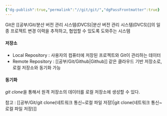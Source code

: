 ```yaml
---
{"dg-publish":true,"permalink":"//git/git/","dgPassFrontmatter":true}
---
```


Git은 [[공부/Git/분산 버전 관리 시스템(DVCS)\|분산 버전 관리 시스템(DVCS)]]의 일종
프로젝트 변경 이력을 추적하고, 협업할 수 있도록 도와주는 시스템

#### 저장소
- Local Repository : 사용자의 컴퓨터에 저장된 프로젝트와 Git이 관리하는 데이터
- Remote Repository : [[공부/Git/Github\|Github]] 같은 클라우드 기반 저장소로, 로컬 저장소와 동기화 가능

#### 동기화
*git clone*을 통해서 원격 저장소의 데이터를 로컬 저장소에 생성할 수 있다.

참고 : [[공부/Git/git clone(네트워크 통신~로컬 파일 저장)\|git clone(네트워크 통신~로컬 파일 저장)]]